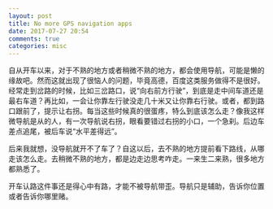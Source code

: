 ```yaml
---
layout: post
title: No more GPS navigation apps
date: 2017-07-27 20:54
comments: true
categories: misc
---
```


自从开车以来，对于不熟的地方或者稍微不熟的地方，都会使用导航，可能是懒的缘故吧。然而这就出现了很恼人的问题，毕竟高德，百度这类服务做得不是很好。经常走到岔路的时候，比如三岔路口，说“向右前方行驶”，到底是走中间车道还是最右车道？再比如，一会让你靠左行驶没走几十米又让你靠右行驶。或者，都到路口跟前了，提示让右拐。每当这些时候真的很蛋疼，特么到底该怎么走？像我这样微导航是从的人，有一次导航说右拐，眼看要错过右拐的小口，一个急刹。后边车差点追尾，被后车说“水平差得远”。

后来我就想，没导航就开不了车了？自这以后，去不熟的地方提前看下路线，从哪走该怎么走。去稍微不熟的地方，都是边走边思考咋走。一来生二来熟，很多地方都熟悉了。

开车认路这件事还是得心中有路，才能不被导航带歪。导航只是辅助，告诉你位置或者告诉你哪里赌。